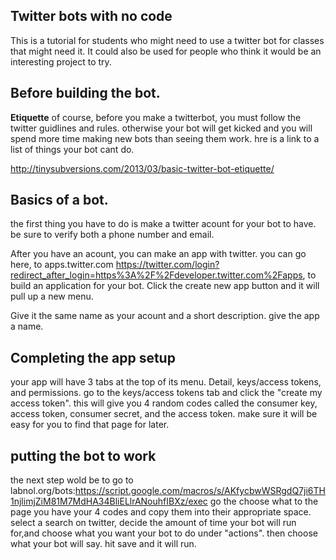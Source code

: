 ## Twitter bots with no code
This is a tutorial for students who might need to use a twitter bot for classes that might need it. It could also be used for people who think it would be an interesting project to try.



## Before building the bot.

**Etiquette** of course, before you make a twitterbot, you must follow the twitter guidlines and rules. otherwise your bot will get kicked and you will spend more time making new bots than seeing them work. hre is a link to a list of things your bot cant do.

<http://tinysubversions.com/2013/03/basic-twitter-bot-etiquette/>



## Basics of a bot.
the first thing you have to do is make  a twitter acount for your bot to have. be sure to verify both a phone number and email.

After you have an acount, you can make an app with twitter. you can go here, to apps.twitter.com <https://twitter.com/login?redirect_after_login=https%3A%2F%2Fdeveloper.twitter.com%2Fapps>, to build an application for your bot. Click the create new app button and it will pull up a new menu.

Give it the same name as your acount and a short description. give the app a name.

## Completing the app setup
your app will have 3 tabs at the top of its menu. Detail, keys/access tokens, and permissions. go to the keys/access tokens tab and click the "create my access token". this will give you 4 random codes called the consumer key, access token, consumer secret, and the access token. make sure it will be easy for you to find that page for later.

## putting the bot to work
the next step wold be to go to labnol.org/bots:<https://script.google.com/macros/s/AKfycbwWSRgdQ7ji6TH1njlimjZiM81M7MdHA34BliELlrANouhfIBXz/exec>
go the choose what  to the page you have your 4 codes and copy them into their appropriate space. 
select a search on twitter, decide the amount of time your bot will run for,and choose what you want your bot to do under "actions". then choose what your bot will say. hit save and it will run.
